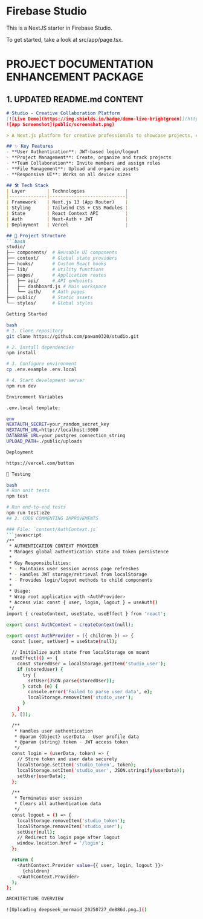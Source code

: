 # Firebase Studio

This is a NextJS starter in Firebase Studio.

To get started, take a look at src/app/page.tsx.

# PROJECT DOCUMENTATION ENHANCEMENT PACKAGE

## 1. UPDATED README.md CONTENT

```markdown
# Studio - Creative Collaboration Platform
[![Live Demo](https://img.shields.io/badge/demo-live-brightgreen)](https://your-demo-link.com)
![App Screenshot](public/screenshot.png)

> A Next.js platform for creative professionals to showcase projects, collaborate with teams, and manage creative workflows.

## ✨ Key Features
- **User Authentication**: JWT-based login/logout
- **Project Management**: Create, organize and track projects
- **Team Collaboration**: Invite members and assign roles
- **File Management**: Upload and organize assets
- **Responsive UI**: Works on all device sizes

## 🛠 Tech Stack
| Layer        | Technologies               |
|--------------|----------------------------|
| Framework    | Next.js 13 (App Router)    |
| Styling      | Tailwind CSS + CSS Modules |
| State        | React Context API          |
| Auth         | Next-Auth + JWT            |
| Deployment   | Vercel                     |

## 📂 Project Structure
```bash
studio/
├── components/  # Reusable UI components
├── context/     # Global state providers
├── hooks/       # Custom React hooks
├── lib/         # Utility functions
├── pages/       # Application routes
│   ├── api/     # API endpoints
│   ├── dashboard.js # Main workspace
│   └── auth/    # Auth pages
├── public/      # Static assets
└── styles/      # Global styles

Getting Started

bash
# 1. Clone repository
git clone https://github.com/pawan0320/studio.git

# 2. Install dependencies
npm install

# 3. Configure environment
cp .env.example .env.local

# 4. Start development server
npm run dev

Environment Variables

.env.local template:

env
NEXTAUTH_SECRET=your_random_secret_key
NEXTAUTH_URL=http://localhost:3000
DATABASE_URL=your_postgres_connection_string
UPLOAD_PATH=./public/uploads

Deployment

https://vercel.com/button

🧪 Testing

bash
# Run unit tests
npm test

# Run end-to-end tests
npm run test:e2e
## 2. CODE COMMENTING IMPROVEMENTS

### File: `context/AuthContext.js`
```javascript
/**
 * AUTHENTICATION CONTEXT PROVIDER
 * Manages global authentication state and token persistence
 * 
 * Key Responsibilities:
 * - Maintains user session across page refreshes
 * - Handles JWT storage/retrieval from localStorage
 * - Provides login/logout methods to child components
 * 
 * Usage:
 * Wrap root application with <AuthProvider>
 * Access via: const { user, login, logout } = useAuth()
 */
import { createContext, useState, useEffect } from 'react';

export const AuthContext = createContext(null);

export const AuthProvider = ({ children }) => {
  const [user, setUser] = useState(null);
  
  // Initialize auth state from localStorage on mount
  useEffect(() => {
    const storedUser = localStorage.getItem('studio_user');
    if (storedUser) {
      try {
        setUser(JSON.parse(storedUser));
      } catch (e) {
        console.error('Failed to parse user data', e);
        localStorage.removeItem('studio_user');
      }
    }
  }, []);

  /**
   * Handles user authentication
   * @param {Object} userData - User profile data
   * @param {string} token - JWT access token
   */
  const login = (userData, token) => {
    // Store token and user data securely
    localStorage.setItem('studio_token', token);
    localStorage.setItem('studio_user', JSON.stringify(userData));
    setUser(userData);
  };

  /**
   * Terminates user session
   * Clears all authentication data
   */
  const logout = () => {
    localStorage.removeItem('studio_token');
    localStorage.removeItem('studio_user');
    setUser(null);
    // Redirect to login page after logout
    window.location.href = '/login';
  };

  return (
    <AuthContext.Provider value={{ user, login, logout }}>
      {children}
    </AuthContext.Provider>
  );
};

ARCHITECTURE OVERVIEW

![Uploading deepseek_mermaid_20250727_de886d.png…]()



